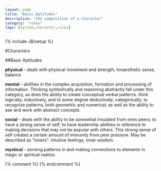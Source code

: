```yaml
---
layout: page
title: "Basic Aptitudes"
description: "the composition of a character"
category: "rules"
tags: [system,character,rules]
---
```

{% include JB/setup %}

#Characters

##Basic Aptitudes

**physical** - deals with physical movement and strength, kinaesthetic sense, balance

**mental** - abilities in the complex acquisition, formation and processing of information. Thinking symbolically and reasoning abstractly fall under this category, as does the ability to create conceptual verbal patterns. think logically; inductively, and to some degree deductively; categorically; to recognize patterns, both geometric and numerical; as well as the ability to see and work with abstract concepts.

**social** - deals with the ability to be somewhat insulated from ones peers; to have a strong sense of self; to have leadership abilities in reference to making decisions that may not be popular with others. This strong sense of self creates a certain amount of immunity from peer pressure. May be described as "loners". intuitive feelings, inner wisdom.

**mystical** - sensing patterns in and making connections to elements in magic or spiritual realms.

{% comment %} <!--vim: set wrap ts=8 tw=0 fileencoding=utf-8 ft=markdown :--> {% endcomment %}
